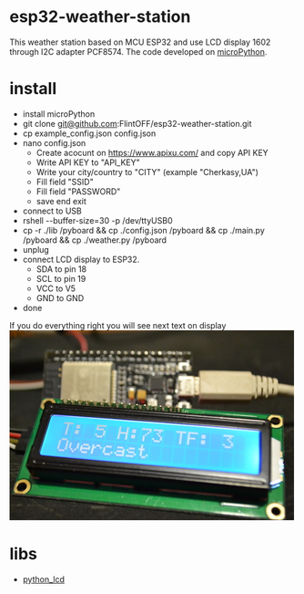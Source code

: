 # esp32-weather-station
This weather station based on MCU ESP32 and use LCD display 1602 through I2C adapter PCF8574.
The code developed on [microPython](http://micropython.org/).

# install
* install microPython
* git clone git@github.com:FlintOFF/esp32-weather-station.git
* cp example_config.json config.json
* nano config.json
  * Create acocunt on https://www.apixu.com/ and copy API KEY
  * Write API KEY to "API_KEY"
  * Write your city/country to "CITY" (example "Cherkasy,UA")
  * Fill field "SSID"
  * Fill field "PASSWORD"
  * save end exit
* connect to USB
* rshell --buffer-size=30 -p /dev/ttyUSB0
* cp -r ./lib /pyboard && cp ./config.json /pyboard && cp ./main.py /pyboard && cp ./weather.py /pyboard
* unplug
* connect LCD display to ESP32. 
  * SDA to pin 18
  * SCL to pin 19
  * VCC to V5 
  * GND to GND
* done

If you do everything right you will see next text on display
![esp32+lcd](assets/images/esp_and_lcd.jpg)

# libs
* [python_lcd](https://github.com/dhylands/python_lcd)

